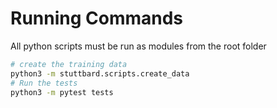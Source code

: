 # Running Commands
All python scripts must be run as modules from the root folder
```bash
# create the training data
python3 -m stuttbard.scripts.create_data
# Run the tests
python3 -m pytest tests
```